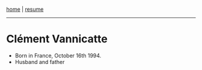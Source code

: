
[home](/) | [resume](/resume)

---

# Clément Vannicatte

- Born in France, October 16th 1994.
- Husband and father
